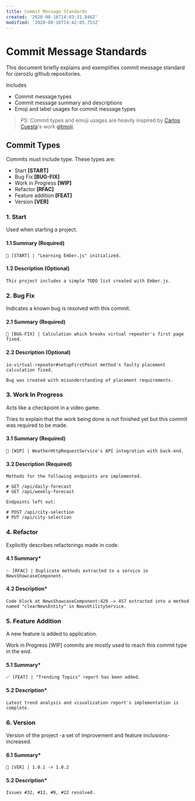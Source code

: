 ```yaml
---
title: Commit Message Standards
created: '2020-08-16T14:03:31.846Z'
modified: '2020-08-16T14:42:05.753Z'
---
```


# Commit Message Standards

This document briefly explains and exemplifies commit message standard for izerozlu github repositories.

Includes
* Commit message types
* Commit message summary and descriptions
* Emoji and label usages for commit message types

> PS: Commit types and emoji usages are heavily inspired by [Carlos Cuesta](https://carloscuesta.me/)'s work [gitmoji](https://github.com/carloscuesta/gitmoji).

## Commit Types

Commits must include type. These types are:
* Start **[START]**
* Bug Fix **[BUG-FIX]**
* Work in Progress **[WIP]**
* Refactor **[RFAC]**
* Feature addition **[FEAT]**
* Version **[VER]**

### 1. Start

Used when starting a project.

#### 1.1 Summary (Required)

```
🎉 [START] | "Learning Ember.js" initialized.
```
#### 1.2 Description (Optional)

```
This project includes a simple TODO list created with Ember.js.
```

### 2. Bug Fix

Indicates a known bug is resolved with this commit.

#### 2.1 Summary (Required)

```
🐛 [BUG-FIX] | Calculation which breaks virtual repeater's first page fixed.
```
#### 2.2 Description (Optional)

```
io-virtual-repeater#setupFirstPoint method's faulty placement calculation fixed.

Bug was created with misunderstanding of placement requirements.
```

### 3. Work In Progress

Acts like a checkpoint in a video game. 

Tries to explain that the work being done is not finished yet but this commit was required to be made.

#### 3.1 Summary (Required)

```
🔖 [WIP] | WeatherHttpRequestService's API integration with back-end.
```
#### 3.2 Description (Required)

```
Methods for the following endpoints are implemented.

# GET /api/daily-forecast
# GET /api/weekly-forecast

Endpoints left out:

# POST /api/city-selection
# PUT /api/city-selection
```

### 4. Refactor

Explicitly describes refactorings made in code.

#### 4.1 Summary*

```
✨ [RFAC] | Duplicate methods extracted to a service in NewsShowcaseComponent.
```
#### 4.2 Description*

```
Code block at NewsShowcaseComponent:429 -> 457 extracted into a method named "clearNewsEntity" in NewsUtilityService.
```

### 5. Feature Addition

A new feature is added to application.

Work in Progress [WIP] commits are mostly used to reach this commit type in the end.

#### 5.1 Summary*

```
✅ [FEAT] | "Trending Topics" report has been added.
```
#### 5.2 Description*

```
Latest trend analysis and visualization report's implementation is complete.
```

### 6. Version

Version of the project -a set of improvement and feature inclusions- increased. 

#### 6.1 Summary*

```
🍻 [VER] | 1.0.1 -> 1.0.2
```
#### 5.2 Description*

```
Issues #32, #12, #9, #22 resolved.
```
